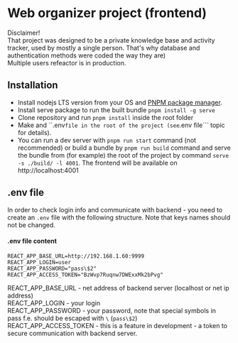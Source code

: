 # Web organizer project (frontend)
Disclaimer!  
That project was designed to be a private knowledge base and activity tracker, used by mostly a single person. That's why database and authentication methods were coded the way they are)  
Multiple users refeactor is in production.
  
  
## Installation
- Install nodejs LTS version from your OS and [PNPM package manager](https://pnpm.io/).
- Install serve package to run the built bundle ```pnpm install -g serve```
- Clone repository and run ```pnpm install``` inside the root folder
- Make and ``.env``` file in the root of the project (see ```.env file``` topic for details).
- You can run a dev server with ```pnpm run start``` command (not recommended) or build a bundle by ```pnpm run build``` command and serve the bundle from (for example) the root of the project by command ```serve -s ./build/ -l 4001```.
The frontend will be available on http://localhost:4001

## .env file
In order to check login info and communicate with backend - you need to create an ```.env``` file with the following structure. Note that keys names should not be changed. 


#### .env file content
```
REACT_APP_BASE_URL=http://192.168.1.60:9999
REACT_APP_LOGIN=user
REACT_APP_PASSWORD="pass\$2"
REACT_APP_ACCESS_TOKEN="BzWvp7Ruqnw7DWExxMk2bPvg"
```

REACT_APP_BASE_URL - net address of backend server (localhost or net ip address)  
REACT_APP_LOGIN - your login  
REACT_APP_PASSWORD - your password, note that special symbols in pass f.e. should be escaped with ```\``` (```pass\$2```)  
REACT_APP_ACCESS_TOKEN - this is a feature in development - a token to secure communication with backend server.  
